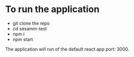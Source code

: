 # To run the application

- git clone the repo
- cd sesamm-test
- npm i 
- npm start

The application will run of the default react app port: 3000.